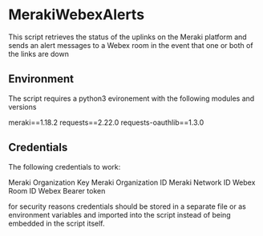 # MerakiWebexAlerts
This script retrieves the status of the uplinks on the Meraki platform and sends an alert messages to a Webex room in the event that one or both of the links are down


## Environment
The script requires a python3 evironement with the following modules and versions

meraki==1.18.2
requests==2.22.0
requests-oauthlib==1.3.0

## Credentials
The following credentials to work:

Meraki Organization Key
Meraki Organization ID
Meraki Network ID
Webex Room ID
Webex Bearer token

for security reasons credentials should be stored in a separate file or as environment variables and imported into the script instead of being embedded in the script itself.
